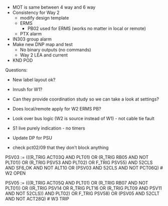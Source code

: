- MOT is same between 4 way and 6 way
- Consistency for Way 2
	- modify design template
	- ERMS
		- PB02 used for ERMS (works no matter in local or remote)
	- PTX alarm
- IN303 group alarm
- Make new DNP map and test
	- No binary outputs (no commands)
	- Way 2 LEA and current
- KND POD

Questions:
- New label layout ok?
- Inrush for W1?
- Can they provide coordination study so we can take a look at settings?
- Does local/remote apply for W2 ERMS PB?


- Look over bus logic (W2 is source instead of W1) - not cable tie fault
- S1 live purely indication - no timers
- Update DP for PSU
- check pct02/09 that they don't block anything


PSV03 := (((R_TRIG ACT03Q AND PLT01) OR (R_TRIG RB05 AND NOT PLT01)) OR (R_TRIG PSV53 AND PLT02) OR F_TRIG PSV55) AND 52CLS AND SF6_OK AND NOT ALT10 OR (PSV03 AND 52CLS AND NOT PCT06Q) # W2 OPEN

PSV05 := (((R_TRIG ACT05Q AND PLT01) OR (R_TRIG RB07 AND NOT PLT01)) OR ((R_TRIG PSV14 OR R_TRIG PLT16 OR (R_TRIG PLT09 AND PSV11 AND NOT 52CLS)) AND PLT02) OR F_TRIG PSV58) OR (PSV05 AND 52CLT AND NOT ACT28Q) # W3 TRIP